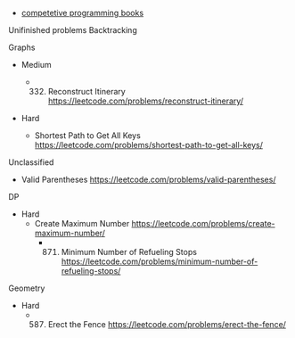 * [competetive programming books](https://cses.fi/book/index.php)


Unifinished problems
Backtracking

Graphs

* Medium
  * 332. Reconstruct Itinerary https://leetcode.com/problems/reconstruct-itinerary/

* Hard
  * Shortest Path to Get All Keys https://leetcode.com/problems/shortest-path-to-get-all-keys/

Unclassified
* Valid Parentheses https://leetcode.com/problems/valid-parentheses/

DP

* Hard
  * Create Maximum Number https://leetcode.com/problems/create-maximum-number/
	* 871. Minimum Number of Refueling Stops https://leetcode.com/problems/minimum-number-of-refueling-stops/

Geometry

* Hard
  * 587. Erect the Fence https://leetcode.com/problems/erect-the-fence/